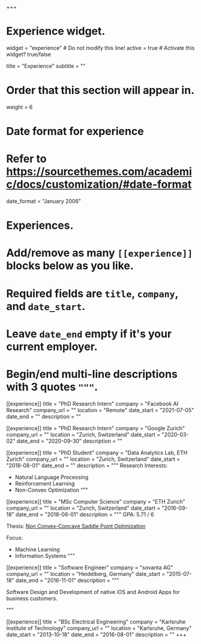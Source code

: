 +++
# Experience widget.
widget = "experience"  # Do not modify this line!
active = true  # Activate this widget? true/false

title = "Experience"
subtitle = ""

# Order that this section will appear in.
weight = 6

# Date format for experience
#   Refer to https://sourcethemes.com/academic/docs/customization/#date-format
date_format = "January 2006"

# Experiences.
#   Add/remove as many `[[experience]]` blocks below as you like.
#   Required fields are `title`, `company`, and `date_start`.
#   Leave `date_end` empty if it's your current employer.
#   Begin/end multi-line descriptions with 3 quotes `"""`.

[[experience]]
  title = "PhD Research Intern"
  company = "Facebook AI Research"
  company_url = ""
  location = "Remote"
  date_start = "2021-07-05"
  date_end = ""
  description = ""

[[experience]]
  title = "PhD Research Intern"
  company = "Google Zurich"
  company_url = ""
  location = "Zurich, Switzerland"
  date_start = "2020-03-02"
  date_end = "2020-09-30"
  description = ""

[[experience]]
  title = "PhD Student"
  company = "Data Analytics Lab, ETH Zurich"
  company_url = ""
  location = "Zurich, Switzerland"
  date_start = "2018-08-01"
  date_end = ""
  description = """
  Research Interests:
  
  * Natural Language Processing
  * Reinforcement Learning
  * Non-Convex Optimization
  """

[[experience]]
  title = "MSc Computer Science"
  company = "ETH Zurich"
  company_url = ""
  location = "Zurich, Switzerland"
  date_start = "2016-09-18"
  date_end = "2018-06-01"
  description = """
  GPA: 5.71 / 6

  Thesis:
  [Non Convex-Concave Saddle Point Optimization](https://www.research-collection.ethz.ch/bitstream/handle/20.500.11850/258242/1/Adolphs_Leonard.pdf)
  
  Focus:

  * Machine Learning
  * Information Systems
  """

[[experience]]
  title = "Software Engineer"
  company = "sovanta AG"
  company_url = ""
  location = "Heidelberg, Germany"
  date_start = "2015-07-18"
  date_end = "2016-11-01"
  description = """

  Software Design and Development of native iOS and Android Apps for business customers.

  """

[[experience]]
  title = "BSc Electrical Engineering"
  company = "Karlsruhe Institute of Technology"
  company_url = ""
  location = "Karlsruhe, Germany"
  date_start = "2013-10-18"
  date_end = "2016-08-01"
  description = ""
+++
